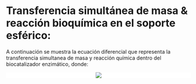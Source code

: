 

# Transferencia simultánea de masa & reacción bioquímica en el soporte esférico:

A continuación se muestra la ecuación diferencial que representa la transferencia simultanea de masa y reacción química dentro del biocatalizador enzimático, donde:

<p align="center" style="background-color:#fff">
  <img src="https://latex.codecogs.com/svg.image?\frac{d^{2}&space;S}{dr^{2}}&space;&plus;\frac{dS}{dr}\frac{2}{r}&space;&plus;\phi&space;^{2}\frac{\beta&space;*S}{\beta&space;&plus;S}&space;=0">
</p>
